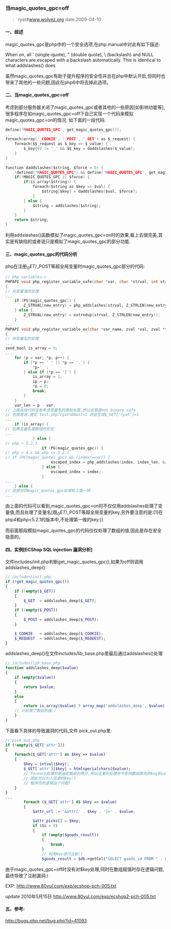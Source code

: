 ### 当magic_quotes_gpc=off
> ryat#www.wolvez.org date:2009-04-10

#### 一、综述

magic_quotes_gpc是php中的一个安全选项,在php manual中对此有如下描述:

When on, all ' (single-quote), " (double quote), \ (backslash) and NULL characters are escaped with a backslash automatically. This is identical to what addslashes() does

虽然magic_quotes_gpc有助于提升程序的安全性并且在php中默认开启,但同时也带来了其他的一些问题,因此在php6中将去掉此选项。

#### 二、当magic_quotes_gpc=off

考虑到部分服务器关闭了magic_quotes_gpc或者其他的一些原因[如影响功能等],很多程序在如magic_quotes_gpc=off下自己实现一个代码来模拟magic_quotes_gpc=on的情况. 如下面的一段代码:
``` c
define('MAGIC_QUOTES_GPC', get_magic_quotes_gpc());
...
foreach(array('_COOKIE', '_POST', '_GET') as $_request) {
	foreach($$_request as $_key => $_value) {
		$_key{0} != '_' && $$_key = daddslashes($_value);
	}
}
...
function daddslashes($string, $force = 0) {
	!defined('MAGIC_QUOTES_GPC') && define('MAGIC_QUOTES_GPC', get_magic_quotes_gpc());
	if(!MAGIC_QUOTES_GPC || $force) {
		if(is_array($string)) {
			foreach($string as $key => $val) {
				$string[$key] = daddslashes($val, $force);
			}
		} else {
			$string = addslashes($string);
		}
	}
	return $string;
}
```

利用addslashes()函数模拟了magic_quotes_gpc=on时的效果,看上去很完美,其实是有缺陷的或者说只是模拟了magic_quotes_gpc的部分功能.

#### 三、magic_quotes_gpc的代码分析

php在注册$_GET/$_POST等超全局变量时magic_quotes_gpc部分的代码:
``` c
// php_variables.c
PHPAPI void php_register_variable_safe(char *var, char *strval, int str_len, zval *track_vars_array TSRMLS_DC)
{
// 对变量值的处理
...
	if (PG(magic_quotes_gpc)) {
		Z_STRVAL(new_entry) = php_addslashes(strval, Z_STRLEN(new_entry), &Z_STRLEN(new_entry), 0 TSRMLS_CC);
	} else {
		Z_STRVAL(new_entry) = estrndup(strval, Z_STRLEN(new_entry));
	}
...
PHPAPI void php_register_variable_ex(char *var_name, zval *val, zval *track_vars_array TSRMLS_DC)
{
// 对变量名的处理
...
zend_bool is_array = 0;
...
	for (p = var; *p; p++) {
		if (*p == ' ' || *p == '.') {
			*p='_';
		} else if (*p == '[') {
			is_array = 1;
			ip = p;
			*p = 0;
			break;
		}
	}
	var_len = p - var;
// 上面这段代码没有考虑变量名的原始长度,所以这里是not binary safe
// 也就是说,提交 test.php?ryat%00wst=1 将会生成$_GET['ryat']=1
...
	if (is_array) {
// 如果变量名是数组的形式
...
			} else {
// php > 5.2.1
				if (PG(magic_quotes_gpc)) {
// php = 4.x && php <= 5.2.1
// if (PG(magic_quotes_gpc) && (index!=var)) {
					escaped_index = php_addslashes(index, index_len, &index_len, 0 TSRMLS_CC);
				} else {
					escaped_index = index;
				}
...
	} else {
// 这部分的magic_quotes_gpc处理和上面一样
...
```

由上面的代码可以看到,magic_quotes_gpc=on时不仅仅用addslashes处理了变量值,而且处理了变量名[既$_GET/$_POST等超全局变量的key,另外要注意的是:[1]在php4和php<5.2.1的版本中,不处理第一维的key:)]

而前面那段模拟magic_quotes_gpc的代码仅仅处理了数组的值,因此是存在安全隐患的。

#### 四、实例[ECShop SQL injection 漏洞分析]

文件includes/init.php判断get_magic_quotes_gpc(),如果为off则调用addslashes_deep():
``` php
// includes/init.php
if (!get_magic_quotes_gpc())
{
    if (!empty($_GET))
    {
        $_GET  = addslashes_deep($_GET);
    }
    if (!empty($_POST))
    {
        $_POST = addslashes_deep($_POST);
    }

    $_COOKIE   = addslashes_deep($_COOKIE);
    $_REQUEST  = addslashes_deep($_REQUEST);
}
```
addslashes_deep()在文件includes/lib_base.php里最后通过addslashes()处理
``` php
// includes/lib_base.php
function addslashes_deep($value)
{
    if (empty($value))
    {
        return $value;
    }
    else
    {
        return is_array($value) ? array_map('addslashes_deep', $value) : addslashes($value);
    // 只处理了数组的值:)
    }
}
```

下面看下具体的导致漏洞的代码,文件 pick_out.php里:
``` php
// pick_out.php
if (!empty($_GET['attr']))
{
    foreach($_GET['attr'] as $key => $value)
    {
        $key = intval($key);
        $_GET['attr'][$key] = htmlspecialchars($value);
        // foreach处理的是指定数组的拷贝,所以这里的处理并不影响数组原先的key和value
        // 因此可以引入任意的key:)
        // 程序员的逻辑出了问题?
    }
}
...
        foreach ($_GET['attr'] AS $key => $value)
        {
            $attr_url .= '&attr[' . $key . ']=' . $value;

            $attr_picks[] = $key;
            if ($i > 0)
            {
                if (empty($goods_result))
                {
                    break;
                }
                // 利用key进行注射:)
                $goods_result = $db->getCol("SELECT goods_id FROM " . $ecs->table("goods_attr") . " WHERE goods_id IN (" . implode(',' , $goods_result) . ") AND attr_id='$key' AND attr_value='$value'");
```

由于magic_quotes_gpc=off时没有对$key处理,同时在数组赋值时存在逻辑问题,最终导致了注射漏洞:)

EXP:
http://www.80vul.com/exp/ecshop-pch-005.txt

update 2010年5月15日
http://www.80vul.com/exp/ecshop2-pch-005.txt

#### 五、参考:
http://bugs.php.net/bug.php?id=41093
